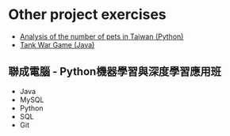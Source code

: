 # Other project exercises
+ [Analysis of the number of pets in Taiwan (Python)](./Analysis%20of%20the%20number%20of%20pets%20in%20Taiwan%20(Python)/README.md)
+ [Tank War Game (Java)](./tankwar/README.md)

## 聯成電腦 - Python機器學習與深度學習應用班
+ Java
+ MySQL
+ Python
+ SQL
+ Git
